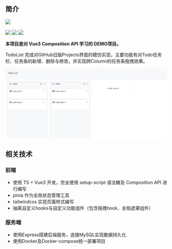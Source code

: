 ## 简介

![](https://img.shields.io/github/license/wuxudongxd/TodoList?style=flat-square)

![](https://shields.io/badge/TypeScript-3178C6?logo=TypeScript&logoColor=FFF&style=flat-square)
![](https://img.shields.io/badge/-Vue-4fc08d?style=flat-square&logo=vuedotjs&logoColor=fff)
![](https://img.shields.io/badge/Tailwind_CSS-38B2AC?style=flat-square&logo=tailwind-css&logoColor=white)

**本项目是对 Vue3 Composition API 学习的 DEMO项目。**

TodoList 完成对GitHub旧版Projects界面的模仿实现，主要功能有对Todo任务栏、任务条的新增、删除与修改，并实现跨Column的任务条拖拽效果。

![demonstration](./docs/img/demonstration.gif)

## 相关技术

### 前端

* 使用 TS + Vue3 开发，完全使用 setup-script 语法糖及 Composition API 进行编写
* pinia 作为全局状态管理工具
* tailwindcss 实现页面样式编写
* 抽离自定义hooks与自定义功能组件（包含拖拽hook、全局遮罩组件）

### 服务端

* 使用Express搭建后端服务，连接MySQL实现数据持久化
* 使用Docker及Docker-compose统一部署项目